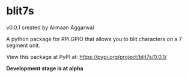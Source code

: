 # blit7s

v0.0.1 created by Armaan Aggarwal



A python package for RPi.GPIO that allows you to blit characters on a 7 segment unit.

View this package at PyPI at: https://pypi.org/project/blit7s/0.0.1/

**Development stage is at alpha**
